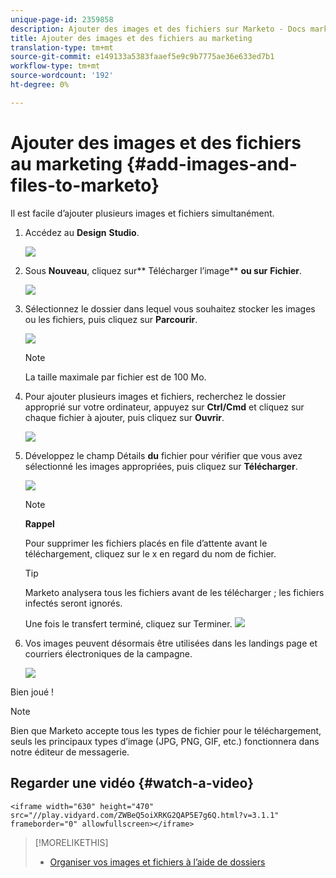 ```yaml
---
unique-page-id: 2359858
description: Ajouter des images et des fichiers sur Marketo - Docs marketing - Documentation du produit
title: Ajouter des images et des fichiers au marketing
translation-type: tm+mt
source-git-commit: e149133a5383faaef5e9c9b7775ae36e633ed7b1
workflow-type: tm+mt
source-wordcount: '192'
ht-degree: 0%

---
```



# Ajouter des images et des fichiers au marketing {#add-images-and-files-to-marketo}

Il est facile d’ajouter plusieurs images et fichiers simultanément.

1. Accédez au **Design** **Studio**.

   ![](assets/designstudio.png)

1. Sous **Nouveau**, cliquez sur** Télécharger l’image** **ou sur** **Fichier**.

   ![](assets/image2014-9-15-18-3a5-3a33.png)

1. Sélectionnez le dossier dans lequel vous souhaitez stocker les images ou les fichiers, puis cliquez sur **Parcourir**.

   ![](assets/image2014-9-15-18-3a6-3a21.png)

   >[!NOTE]
   >
   >La taille maximale par fichier est de 100 Mo.

1. Pour ajouter plusieurs images et fichiers, recherchez le dossier approprié sur votre ordinateur, appuyez sur **Ctrl/Cmd** et cliquez sur chaque fichier à ajouter, puis cliquez sur **Ouvrir**.

   ![](assets/image2014-9-15-18-3a6-3a58.png)

1. Développez le champ Détails **du** fichier pour vérifier que vous avez sélectionné les images appropriées, puis cliquez sur **Télécharger**.

   ![](assets/image2014-9-15-18-3a7-3a22.png)

   >[!NOTE]
   >
   >**Rappel**
   >
   >
   >Pour supprimer les fichiers placés en file d’attente avant le téléchargement, cliquez sur le x en regard du nom de fichier.

   >[!TIP]
   >
   >Marketo analysera tous les fichiers avant de les télécharger ; les fichiers infectés seront ignorés.

   Une fois le transfert terminé, cliquez sur Terminer.
   ![](assets/image2014-9-15-18-3a8-3a34.png)

1. Vos images peuvent désormais être utilisées dans les landings page et courriers électroniques de la campagne.

   ![](assets/image2014-9-15-18-3a8-3a45.png)

Bien joué !

>[!NOTE]
>
>Bien que Marketo accepte tous les types de fichier pour le téléchargement, seuls les principaux types d’image (JPG, PNG, GIF, etc.) fonctionnera dans notre éditeur de messagerie.

## Regarder une vidéo {#watch-a-video}

`<iframe width="630" height="470" src="//play.vidyard.com/ZWBeQ5oiXRKG2QAP5E7g6Q.html?v=3.1.1" frameborder="0" allowfullscreen></iframe>`

>[!MORELIKETHIS]
>
>* [Organiser vos images et fichiers à l’aide de dossiers](organize-your-images-and-files-using-folders.md)

>



